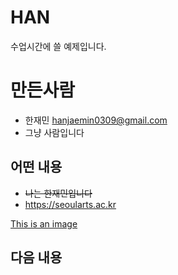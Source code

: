 # HAN
수업시간에 쓸 예제입니다.

# 만든사람
* 한재민 <hanjaemin0309@gmail.com>
* 그냥 사람입니다


## 어떤 내용
* ~~나는 한재민입니다~~
* https://seoularts.ac.kr


[This is an image](https://myoctocat.com/assets/images/base-octocat.svg)

## 다음 내용
